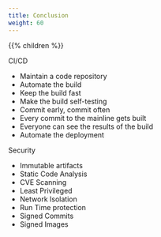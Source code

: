 ```yaml
---
title: Conclusion
weight: 60
---
```


{{% children  %}}

CI/CD

- Maintain a code repository
- Automate the build
- Keep the build fast
- Make the build self-testing
- Commit early, commit often
- Every commit to the mainline gets built
- Everyone can see the results of the build
- Automate the deployment

Security

- Immutable artifacts
- Static Code Analysis
- CVE Scanning
- Least Privileged
- Network Isolation
- Run Time protection
- Signed Commits
- Signed Images
